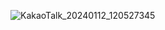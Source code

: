 
![KakaoTalk_20240112_120527345](https://github.com/hyunju960429/React/assets/145514544/6fcec773-855d-455b-8e68-1818a90ef3ce)
